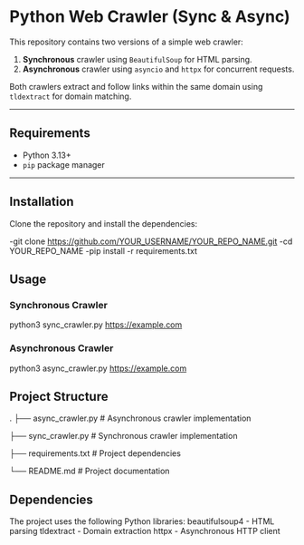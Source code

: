 # Python Web Crawler (Sync & Async)

This repository contains two versions of a simple web crawler:
1. **Synchronous** crawler using `BeautifulSoup` for HTML parsing.
2. **Asynchronous** crawler using `asyncio` and `httpx` for concurrent requests.

Both crawlers extract and follow links within the same domain using `tldextract` for domain matching.

---

## Requirements
- Python 3.13+
- `pip` package manager

---

## Installation
Clone the repository and install the dependencies:

-git clone https://github.com/YOUR_USERNAME/YOUR_REPO_NAME.git
-cd YOUR_REPO_NAME
-pip install -r requirements.txt



## Usage
### Synchronous Crawler
python3 sync_crawler.py https://example.com
### Asynchronous Crawler
python3 async_crawler.py https://example.com

## Project Structure
.
├── async_crawler.py      # Asynchronous crawler implementation

├── sync_crawler.py       # Synchronous crawler implementation

├── requirements.txt      # Project dependencies

└── README.md             # Project documentation

## Dependencies
The project uses the following Python libraries:
beautifulsoup4 - HTML parsing
tldextract - Domain extraction
httpx - Asynchronous HTTP client
